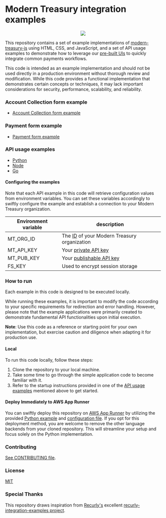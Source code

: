 Modern Treasury integration examples
===================
<p align="center">
  <img src="https://files.readme.io/a49b14e-account-collection.gif" align="center">
</p>

This repository contains a set of example implementations of
[modern-treasury-js][modern-treasury-js] using HTML, CSS, and JavaScript, and a set of API usage
examples to demonstrate how to leverage our [pre-built UIs][pre-built-uis] to quickly integrate common payments workflows.

This code is intended as an example implementation and should not be used directly in a production environment without thorough review and modification. While this code provides a functional implementation that demonstrates certain concepts or techniques, it may lack important considerations for security, performance, scalability, and reliability.

### Account Collection form example

- [Account Collection form example](public/acf.html)

### Payment form example

- [Payment form example](public/pf.html)

### API usage examples

- [Python](api/python)
- [Node](api/node)
- [Go](api/go)

#### Configuring the examples

Note that each API example in this code will retrieve configuration values from environment variables. You can set these variables accordingly to swiftly configure the example and establish a connection to your Modern Treasury organization.

| Environment variable | description |
| -------------------- | ----------- |
| MT_ORG_ID | The [ID][api-keys]  of your Modern Treasury organization |
| MT_API_KEY | Your [private API key][api-keys] |
| MT_PUB_KEY | Your [publishable API key][publishable-keys] |
| FS_KEY | Used to encrypt session storage


### How to run

Each example in this code is designed to be executed locally.

While running these examples, it is important to modify the code according to your specific requirements for redirection and error handling. However, please note that the example applications were primarily created to demonstrate fundamental API functionalities upon initial execution.

**Note**: Use this code as a reference or starting point for your own implementation, but exercise caution and diligence when adapting it for production use. 


#### Local


To run this code locally, follow these steps:

1. Clone the repository to your local machine.
2. Take some time to go through the simple application code to become familiar with it.
3. Refer to the startup instructions provided in one of the [API usage examples](api) mentioned above to get started.


#### Deploy Immediately to AWS App Runner

You can swiftly deploy this repository on [AWS App Runner][apprunner] by utilizing the provided [Python example](api/python) and [configuration file](apprunner.yaml). If you opt for this deployment method, you are welcome to remove the other language backends from your cloned repository. This will streamline your setup and focus solely on the Python implementation.

### Contributing

[See CONTRIBUTING file](CONTRIBUTING.md).

### License

[MIT](LICENSE.md)

### Special Thanks

This repository draws inspiration from [Recurly's](https://www.recurly.com) excellent [recurly-integration-examples project](https://github.com/recurly/recurly-integration-examples).

[modern-treasury-js]: https://docs.moderntreasury.com/reference/modern-treasury-js
[api-keys]: https://app.moderntreasury.com/developers/api_keys
[publishable-keys]: https://app.moderntreasury.com/settings/developers/publishable_keys
[pre-built-uis]: https://docs.moderntreasury.com/docs/prebuilt-uis-overview
[apprunner]: https://aws.amazon.com/apprunner/